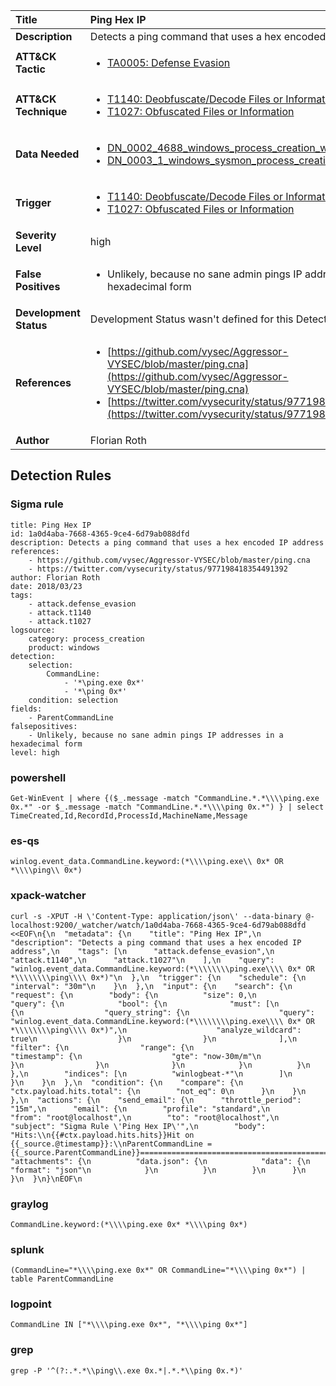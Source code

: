 | Title                    | Ping Hex IP       |
|:-------------------------|:------------------|
| **Description**          | Detects a ping command that uses a hex encoded IP address |
| **ATT&amp;CK Tactic**    |  <ul><li>[TA0005: Defense Evasion](https://attack.mitre.org/tactics/TA0005)</li></ul>  |
| **ATT&amp;CK Technique** | <ul><li>[T1140: Deobfuscate/Decode Files or Information](https://attack.mitre.org/techniques/T1140)</li><li>[T1027: Obfuscated Files or Information](https://attack.mitre.org/techniques/T1027)</li></ul>  |
| **Data Needed**          | <ul><li>[DN_0002_4688_windows_process_creation_with_commandline](../Data_Needed/DN_0002_4688_windows_process_creation_with_commandline.md)</li><li>[DN_0003_1_windows_sysmon_process_creation](../Data_Needed/DN_0003_1_windows_sysmon_process_creation.md)</li></ul>  |
| **Trigger**              | <ul><li>[T1140: Deobfuscate/Decode Files or Information](../Triggers/T1140.md)</li><li>[T1027: Obfuscated Files or Information](../Triggers/T1027.md)</li></ul>  |
| **Severity Level**       | high |
| **False Positives**      | <ul><li>Unlikely, because no sane admin pings IP addresses in a hexadecimal form</li></ul>  |
| **Development Status**   |  Development Status wasn't defined for this Detection Rule yet  |
| **References**           | <ul><li>[https://github.com/vysec/Aggressor-VYSEC/blob/master/ping.cna](https://github.com/vysec/Aggressor-VYSEC/blob/master/ping.cna)</li><li>[https://twitter.com/vysecurity/status/977198418354491392](https://twitter.com/vysecurity/status/977198418354491392)</li></ul>  |
| **Author**               | Florian Roth |


## Detection Rules

### Sigma rule

```
title: Ping Hex IP
id: 1a0d4aba-7668-4365-9ce4-6d79ab088dfd
description: Detects a ping command that uses a hex encoded IP address
references:
    - https://github.com/vysec/Aggressor-VYSEC/blob/master/ping.cna
    - https://twitter.com/vysecurity/status/977198418354491392
author: Florian Roth
date: 2018/03/23
tags:
    - attack.defense_evasion
    - attack.t1140
    - attack.t1027
logsource:
    category: process_creation
    product: windows
detection:
    selection:
        CommandLine:
            - '*\ping.exe 0x*'
            - '*\ping 0x*'
    condition: selection
fields:
    - ParentCommandLine
falsepositives:
    - Unlikely, because no sane admin pings IP addresses in a hexadecimal form
level: high

```





### powershell
    
```
Get-WinEvent | where {($_.message -match "CommandLine.*.*\\\\ping.exe 0x.*" -or $_.message -match "CommandLine.*.*\\\\ping 0x.*") } | select TimeCreated,Id,RecordId,ProcessId,MachineName,Message
```


### es-qs
    
```
winlog.event_data.CommandLine.keyword:(*\\\\ping.exe\\ 0x* OR *\\\\ping\\ 0x*)
```


### xpack-watcher
    
```
curl -s -XPUT -H \'Content-Type: application/json\' --data-binary @- localhost:9200/_watcher/watch/1a0d4aba-7668-4365-9ce4-6d79ab088dfd <<EOF\n{\n  "metadata": {\n    "title": "Ping Hex IP",\n    "description": "Detects a ping command that uses a hex encoded IP address",\n    "tags": [\n      "attack.defense_evasion",\n      "attack.t1140",\n      "attack.t1027"\n    ],\n    "query": "winlog.event_data.CommandLine.keyword:(*\\\\\\\\ping.exe\\\\ 0x* OR *\\\\\\\\ping\\\\ 0x*)"\n  },\n  "trigger": {\n    "schedule": {\n      "interval": "30m"\n    }\n  },\n  "input": {\n    "search": {\n      "request": {\n        "body": {\n          "size": 0,\n          "query": {\n            "bool": {\n              "must": [\n                {\n                  "query_string": {\n                    "query": "winlog.event_data.CommandLine.keyword:(*\\\\\\\\ping.exe\\\\ 0x* OR *\\\\\\\\ping\\\\ 0x*)",\n                    "analyze_wildcard": true\n                  }\n                }\n              ],\n              "filter": {\n                "range": {\n                  "timestamp": {\n                    "gte": "now-30m/m"\n                  }\n                }\n              }\n            }\n          }\n        },\n        "indices": [\n          "winlogbeat-*"\n        ]\n      }\n    }\n  },\n  "condition": {\n    "compare": {\n      "ctx.payload.hits.total": {\n        "not_eq": 0\n      }\n    }\n  },\n  "actions": {\n    "send_email": {\n      "throttle_period": "15m",\n      "email": {\n        "profile": "standard",\n        "from": "root@localhost",\n        "to": "root@localhost",\n        "subject": "Sigma Rule \'Ping Hex IP\'",\n        "body": "Hits:\\n{{#ctx.payload.hits.hits}}Hit on {{_source.@timestamp}}:\\nParentCommandLine = {{_source.ParentCommandLine}}================================================================================\\n{{/ctx.payload.hits.hits}}",\n        "attachments": {\n          "data.json": {\n            "data": {\n              "format": "json"\n            }\n          }\n        }\n      }\n    }\n  }\n}\nEOF\n
```


### graylog
    
```
CommandLine.keyword:(*\\\\ping.exe 0x* *\\\\ping 0x*)
```


### splunk
    
```
(CommandLine="*\\\\ping.exe 0x*" OR CommandLine="*\\\\ping 0x*") | table ParentCommandLine
```


### logpoint
    
```
CommandLine IN ["*\\\\ping.exe 0x*", "*\\\\ping 0x*"]
```


### grep
    
```
grep -P '^(?:.*.*\\ping\\.exe 0x.*|.*.*\\ping 0x.*)'
```



